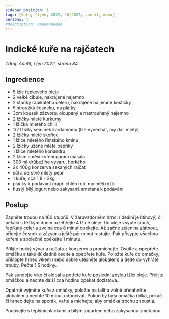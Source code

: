 ```yaml
---
sidebar_position: 1
tags: [kuře, říjen, 2022, 10/2022, apetit, maso]
persons: 4
#description: aaaaaaaaaaa
---
```


# Indické kuře na rajčatech

_Zdroj: Apetit, říjen 2022, strana 84._

## Ingredience

- 5 lžic řepkového oleje
- 2 velké cibule, nakrájené najemno
- 2 stonky řapíkatého celeru, nakrájené na jemné kostičky
- 5 stroužků česneku, na plátky
- 3cm kousek zázvoru, oloupaný a nastrouhaný najemno
- 2 lžičky mleté kurkumy
- 1 lžička mletého chilli
- 1/2 lžičky semínek kardamomu (lze vynechat, my dali mletý)
- 2 lžičky mleté skořice
- 1 lžíce mletého římského kmínu
- 2 lžičky uzené mleté papriky
- 1 lžíce mletého koriandru
- 2 lžíce směsi koření garam masala
- 300 ml drůbežího vývaru, horkého
- 2x 400g konzerva sekaných rajčat
- sůl a čerstvě mletý pepř
- 1 kuře, cca 1,8 - 2kg
- placky k podávání (např. chléb roti, my měli rýži)
- hustý bílý jogurt nebo zakysaná smetana k podávání

## Postup

Zapněte troubu na 160 stupňů. V žáruvzdorném hrnci (ideální je litinový) či pekáči s těžkým dnem rozehřejte 4 lžíce oleje. Do oleje vsypte cibuli, řapíkatý celer a zvolna cca 8 minut opékejte. Až začne zelenina zlátnout, přidejte česnek a zázvor a ještě pár minut restujte. Pak přisypte všechno koření a společně opékejte 1 minutu.

Přilijte horký vývar a rajčata z konzervy a promíchejte. Osolte a opepřete omáčku a také důkladně osolte a opepřete kuře. Položte kuře do omáčky, přiklopte hrnec víkem (nebo dobře utěsněte alobalem) a dejte do vyhřáté trouby. Pečte 1,5 hodiny.

Pak sundejte víko či alobal a potřete kuře poslední zbylou lžící oleje. Přelijte omáčkou a nechte další cca hodinu opékat dozlatova.

Opatrně vyjměte kuře z omáčky, položte na talíř a volně přetáhněte alobalem a nechte 10 minut odpočívat. Pokud by byla omáčka řídká, pekáč či hrnec dejte na sporák, vařte a míchejte, aby omáčka trochu zhoustla.

Podávejte s teplými plackami a bílým jogurtem nebo zakysanou smetanou.
